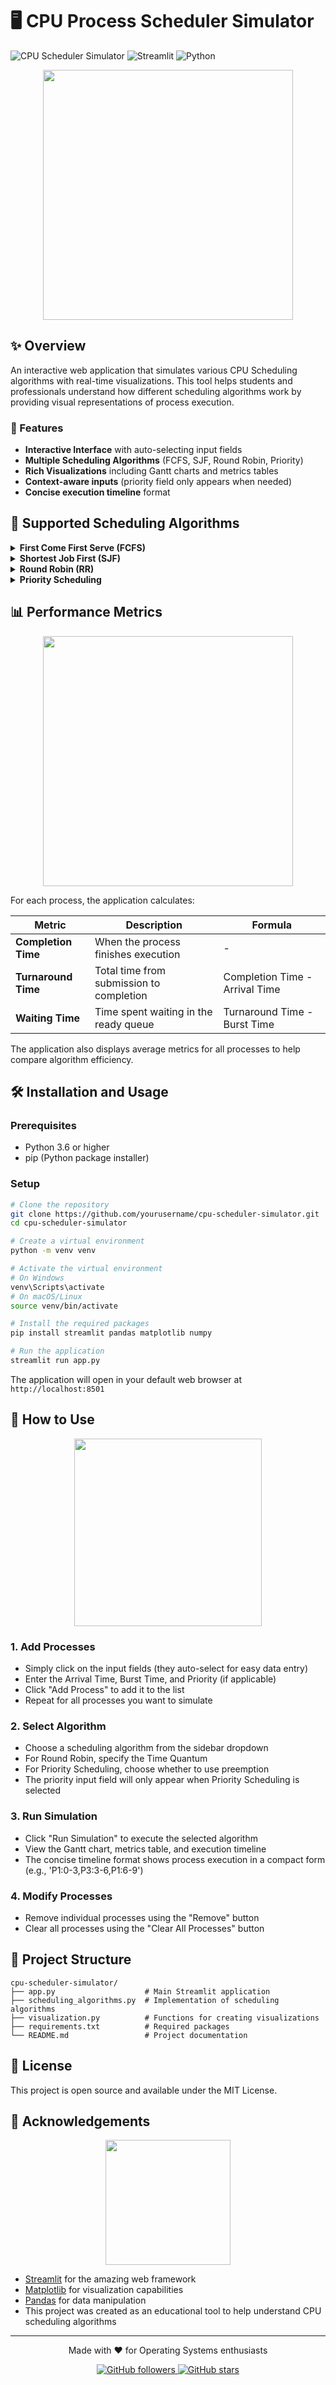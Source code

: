 # 🖥️ CPU Process Scheduler Simulator

![CPU Scheduler Simulator](https://img.shields.io/badge/CPU-Scheduler_Simulator-blue?style=for-the-badge&logo=python)
![Streamlit](https://img.shields.io/badge/Built_with-Streamlit-FF4B4B?style=for-the-badge&logo=streamlit)
![Python](https://img.shields.io/badge/Python-3.6+-yellow?style=for-the-badge&logo=python)

<div align="center">
  <img src="https://user-images.githubusercontent.com/74038190/212750147-854a394f-fee9-4080-9770-78a4b7ece53f.gif" width="400">
</div>

## ✨ Overview

An interactive web application that simulates various CPU Scheduling algorithms with real-time visualizations. This tool helps students and professionals understand how different scheduling algorithms work by providing visual representations of process execution.

### 🎯 Features

- **Interactive Interface** with auto-selecting input fields
- **Multiple Scheduling Algorithms** (FCFS, SJF, Round Robin, Priority)
- **Rich Visualizations** including Gantt charts and metrics tables
- **Context-aware inputs** (priority field only appears when needed)
- **Concise execution timeline** format

## 🧮 Supported Scheduling Algorithms

<details>
<summary><b>First Come First Serve (FCFS)</b></summary>
<br>
<ul>
  <li>Processes are executed in the order they arrive</li>
  <li>Non-preemptive algorithm</li>
  <li>Simple but can lead to the convoy effect</li>
</ul>
<div align="center">
  <img src="https://media.geeksforgeeks.org/wp-content/uploads/20220525174157/fcfs-660x374.png" width="400">
</div>
</details>

<details>
<summary><b>Shortest Job First (SJF)</b></summary>
<br>
<ul>
  <li>Executes the process with the shortest burst time first</li>
  <li>Non-preemptive algorithm</li>
  <li>Optimal for minimizing average waiting time</li>
</ul>
<div align="center">
  <img src="https://media.geeksforgeeks.org/wp-content/uploads/20220525174158/sjf-660x374.png" width="400">
</div>
</details>

<details>
<summary><b>Round Robin (RR)</b></summary>
<br>
<ul>
  <li>Each process gets a fixed time slice (time quantum)</li>
  <li>Preemptive algorithm</li>
  <li>Good for time-sharing systems</li>
</ul>
<div align="center">
  <img src="https://media.geeksforgeeks.org/wp-content/uploads/20220525174159/rr-660x374.png" width="400">
</div>
</details>

<details>
<summary><b>Priority Scheduling</b></summary>
<br>
<ul>
  <li>Processes are executed based on priority</li>
  <li>Can be preemptive or non-preemptive</li>
  <li>Lower priority value means higher priority</li>
  <li>May lead to starvation of low-priority processes</li>
</ul>
<div align="center">
  <img src="https://media.geeksforgeeks.org/wp-content/uploads/20220525174158/priority-660x374.png" width="400">
</div>
</details>

## 📊 Performance Metrics

<div align="center">
  <img src="https://user-images.githubusercontent.com/74038190/212284158-e840e285-664b-44d7-b79b-e264b5e54825.gif" width="400">
</div>

For each process, the application calculates:

| Metric | Description | Formula |
|--------|-------------|---------|
| **Completion Time** | When the process finishes execution | - |
| **Turnaround Time** | Total time from submission to completion | Completion Time - Arrival Time |
| **Waiting Time** | Time spent waiting in the ready queue | Turnaround Time - Burst Time |

The application also displays average metrics for all processes to help compare algorithm efficiency.

## 🛠️ Installation and Usage

### Prerequisites
- Python 3.6 or higher
- pip (Python package installer)

### Setup

```bash
# Clone the repository
git clone https://github.com/yourusername/cpu-scheduler-simulator.git
cd cpu-scheduler-simulator

# Create a virtual environment
python -m venv venv

# Activate the virtual environment
# On Windows
venv\Scripts\activate
# On macOS/Linux
source venv/bin/activate

# Install the required packages
pip install streamlit pandas matplotlib numpy

# Run the application
streamlit run app.py
```

The application will open in your default web browser at `http://localhost:8501`

## 📝 How to Use

<div align="center">
  <img src="https://user-images.githubusercontent.com/74038190/235224431-e8c8c12e-6826-47f1-89fb-2ddad83b3abf.gif" width="300">
</div>

### 1. Add Processes
- Simply click on the input fields (they auto-select for easy data entry)
- Enter the Arrival Time, Burst Time, and Priority (if applicable)
- Click "Add Process" to add it to the list
- Repeat for all processes you want to simulate

### 2. Select Algorithm
- Choose a scheduling algorithm from the sidebar dropdown
- For Round Robin, specify the Time Quantum
- For Priority Scheduling, choose whether to use preemption
- The priority input field will only appear when Priority Scheduling is selected

### 3. Run Simulation
- Click "Run Simulation" to execute the selected algorithm
- View the Gantt chart, metrics table, and execution timeline
- The concise timeline format shows process execution in a compact form (e.g., 'P1:0-3,P3:3-6,P1:6-9')

### 4. Modify Processes
- Remove individual processes using the "Remove" button
- Clear all processes using the "Clear All Processes" button

## 📁 Project Structure

```
cpu-scheduler-simulator/
├── app.py                    # Main Streamlit application
├── scheduling_algorithms.py  # Implementation of scheduling algorithms
├── visualization.py          # Functions for creating visualizations
├── requirements.txt          # Required packages
└── README.md                 # Project documentation
```

## 📄 License

This project is open source and available under the MIT License.

## 🙏 Acknowledgements

<div align="center">
  <img src="https://user-images.githubusercontent.com/74038190/213866269-5d00981c-7c98-46d7-8a8e-16f462f15227.gif" width="200">
</div>

- [Streamlit](https://streamlit.io/) for the amazing web framework
- [Matplotlib](https://matplotlib.org/) for visualization capabilities
- [Pandas](https://pandas.pydata.org/) for data manipulation
- This project was created as an educational tool to help understand CPU scheduling algorithms

---

<div align="center">
  <p>Made with ❤️ for Operating Systems enthusiasts</p>
  <p>
    <a href="https://github.com/yourusername">
      <img src="https://img.shields.io/github/followers/yourusername?label=Follow&style=social" alt="GitHub followers">
    </a>
    <a href="https://github.com/yourusername/cpu-scheduler-simulator">
      <img src="https://img.shields.io/github/stars/yourusername/cpu-scheduler-simulator?style=social" alt="GitHub stars">
    </a>
  </p>
</div>
